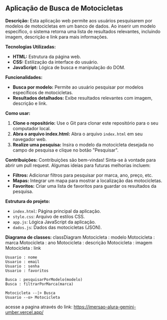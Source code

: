 ## Aplicação de Busca de Motocicletas

**Descrição:**
Esta aplicação web permite aos usuários pesquisarem por modelos de motocicletas em um banco de dados. Ao inserir um modelo específico, o sistema retorna uma lista de resultados relevantes, incluindo imagem, descrição e link para mais informações.

**Tecnologias Utilizadas:**
* **HTML:** Estrutura da página web.
* **CSS:** Estilização da interface do usuário.
* **JavaScript:** Lógica de busca e manipulação do DOM.

**Funcionalidades:**
* **Busca por modelo:** Permite ao usuário pesquisar por modelos específicos de motocicletas.
* **Resultados detalhados:** Exibe resultados relevantes com imagem, descrição e link.

**Como usar:**
1. **Clone o repositório:** Use o Git para clonar este repositório para o seu computador local.
2. **Abra o arquivo index.html:** Abra o arquivo `index.html` em seu navegador web.
3. **Realize uma pesquisa:** Insira o modelo da motocicleta desejada no campo de pesquisa e clique no botão "Pesquisar".

**Contribuições:**
Contribuições são bem-vindas! Sinta-se à vontade para abrir um pull request. Algumas ideias para futuras melhorias incluem:

* **Filtros:** Adicionar filtros para pesquisar por marca, ano, preço, etc.
* **Mapas:** Integrar um mapa para mostrar a localização das motocicletas.
* **Favoritos:** Criar uma lista de favoritos para guardar os resultados da pesquisa.

**Estrutura do projeto:**
* `index.html`: Página principal da aplicação.
* `style.css`: Arquivo de estilos CSS.
* `app.js`: Lógica JavaScript da aplicação.
* `dados.js`: Dados das motocicletas (JSON).

**Diagrama de classes:**
classDiagram
    Motocicleta : modelo
    Motocicleta : marca
    Motocicleta : ano
    Motocicleta : descrição
    Motocicleta : imagem
    Motocicleta : link

    Usuario : nome
    Usuario : email
    Usuario : senha
    Usuario : favoritos

    Busca : pesquisarPorModelo(modelo)
    Busca : filtrarPorMarca(marca)

    Motocicleta --|> Busca
    Usuario --o> Motocicleta

acesse a pagina através do link: https://imersao-alura-gemini-umber.vercel.app/

